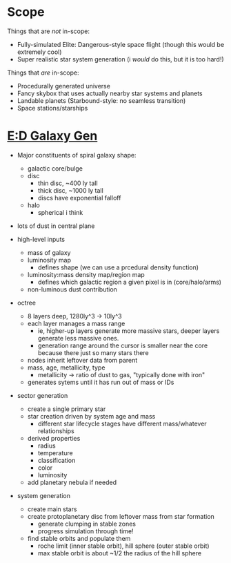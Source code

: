 # Scope
Things that are *not* in-scope:
- Fully-simulated Elite: Dangerous-style space flight (though this would be extremely cool)
- Super realistic star system generation (i *would* do this, but it is too hard!)

Things that *are* in-scope:
- Procedurally generated universe
- Fancy skybox that uses actually nearby star systems and planets
- Landable planets (Starbound-style: no seamless transition)
- Space stations/starships

# [E:D Galaxy Gen](https://www.youtube.com/watch?v=Vz3nhCykZNw)
- Major constituents of spiral galaxy shape:
	- galactic core/bulge
	- disc
		- thin disc, ~400 ly tall
		- thick disc, ~1000 ly tall
		- discs have exponential falloff
	- halo
		- spherical i think
- lots of dust in central plane
- high-level inputs
	- mass of galaxy
	- luminosity map
		- defines shape (we can use a prcedural density function)
	- luminosity:mass density map/region map
		- defines which galactic region a given pixel is in (core/halo/arms)
	- non-luminous dust contribution

- octree
	- 8 layers deep, 1280ly^3 -> 10ly^3
	- each layer manages a mass range
		- ie, higher-up layers generate more massive stars, deeper layers generate less massive ones.
		- generation range around the cursor is smaller near the core because there just so many stars there
	- nodes inherit leftover data from parent
	- mass, age, metallicity, type
		- metallicity -> ratio of dust to gas, "typically done with iron"
	- generates sytems until it has run out of mass or IDs

- sector generation
	- create a single primary star
	- star creation driven by system age and mass
		- different star lifecycle stages have different mass/whatever relationships
	- derived properties
		- radius
		- temperature
		- classification
		- color
		- luminosity
	- add planetary nebula if needed

- system generation
	- create main stars
	- create protoplanetary disc from leftover mass from star formation
		- generate clumping in stable zones
		- progress simulation through time!
	- find stable orbits and populate them
		- roche limit (inner stable orbit), hill sphere (outer stable orbit)
		- max stable orbit is about ~1/2 the radius of the hill sphere